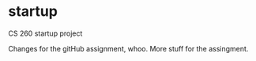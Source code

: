 # startup
CS 260 startup project

Changes for the gitHub assignment, whoo.
More stuff for the assingment.
